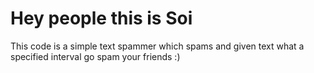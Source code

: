 # Hey people this is Soi
This code is a simple text spammer which spams and given text what a specified interval
go spam your friends :)
